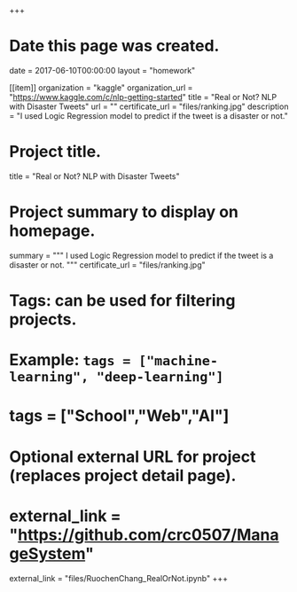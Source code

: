 +++
# Date this page was created.
date = 2017-06-10T00:00:00
layout = "homework"

[[item]]
  organization = "kaggle"
  organization_url = "https://www.kaggle.com/c/nlp-getting-started"
  title = "Real or Not? NLP with Disaster Tweets"
  url = ""
  certificate_url = "files/ranking.jpg"
  description = "I used Logic Regression model to predict if the tweet is a disaster or not."
  
  
# Project title.
title = "Real or Not? NLP with Disaster Tweets"

# Project summary to display on homepage.
summary = """
I used Logic Regression model to predict if the tweet is a disaster or not.
"""
certificate_url = "files/ranking.jpg"

# Tags: can be used for filtering projects.
# Example: `tags = ["machine-learning", "deep-learning"]`
# tags = ["School","Web","AI"]

# Optional external URL for project (replaces project detail page).
# external_link = "https://github.com/crc0507/ManageSystem"
external_link = "files/RuochenChang_RealOrNot.ipynb"
+++
